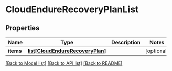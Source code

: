 # CloudEndureRecoveryPlanList

## Properties
Name | Type | Description | Notes
------------ | ------------- | ------------- | -------------
**items** | [**list[CloudEndureRecoveryPlan]**](CloudEndureRecoveryPlan.md) |  | [optional]

[[Back to Model list]](API_README.md#documentation-for-models) [[Back to API list]](API_README.md#documentation-for-api-endpoints) [[Back to README]](API_README.md)

